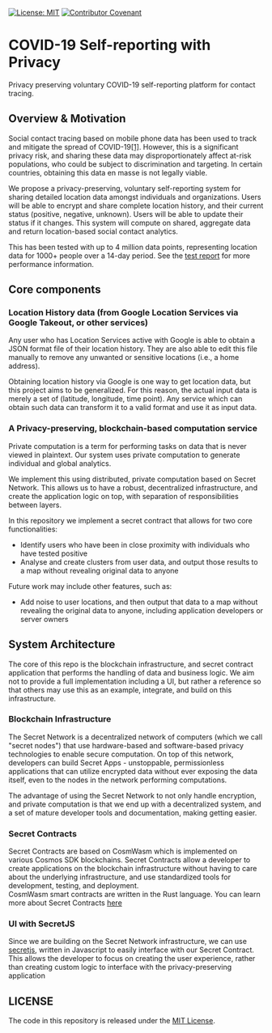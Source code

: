 [![License: MIT](https://img.shields.io/badge/License-MIT-yellow.svg)](https://opensource.org/licenses/MIT) [![Contributor Covenant](https://img.shields.io/badge/Contributor%20Covenant-v2.0%20adopted-ff69b4.svg)](code_of_conduct.md)


# COVID-19 Self-reporting with Privacy
Privacy preserving voluntary COVID-19 self-reporting platform for contact tracing. 

## Overview & Motivation
Social contact tracing based on mobile phone data has been used to track and mitigate the spread of COVID-19[[1]](https://www.nature.com/articles/d41586-020-00740-y). However, this is a significant privacy risk, and sharing these data may disproportionately affect at-risk populations, who could be subject to discrimination and targeting. In certain countries, obtaining this data en masse is not legally viable. 

We propose a privacy-preserving, voluntary self-reporting system for sharing detailed location data amongst individuals and organizations. Users will be able to encrypt and share complete location history, and their current status (positive, negative, unknown). Users will be able to update their status if it changes. This system will compute on shared, aggregate data and return location-based social contact analytics. 

This has been tested with up to 4 million data points, representing location data for 1000+ people over a 14-day period.
See the [test report](docs/test_report.md) for more performance information.

## Core components

### Location History data (from Google Location Services via Google Takeout, or other services)

Any user who has Location Services active with Google is able to obtain a JSON format file of their location history. 
They are also able to edit this file manually to remove any unwanted or sensitive locations (i.e., a home address). 

Obtaining location history via Google is one way to get location data, but this project aims to be generalized. For this reason, 
the actual input data is merely a set of (latitude, longitude, time point). Any service which can obtain such data can transform it to a valid
format and use it as input data. 

### A Privacy-preserving, blockchain-based computation service

Private computation is a term for performing tasks on data that is never viewed in plaintext. Our system uses private computation to generate individual and global analytics. 

We implement this using distributed, private computation based on Secret Network. This allows us to have a robust, decentralized
infrastructure, and create the application logic on top, with separation of responsibilities between layers.

In this repository we implement a secret contract that allows for two core functionalities:

- Identify users who have been in close proximity with individuals who have tested positive
- Analyse and create clusters from user data, and output those results to a map without revealing original data to anyone

Future work may include other features, such as:

- Add noise to user locations, and then output that data to a map without revealing the original data to anyone, including application developers or server owners 

## System Architecture

The core of this repo is the blockchain infrastructure, and secret contract application
that performs the handling of data and business logic. We aim not to provide a full implementation 
including a UI, but rather a reference so that others may use this as an example, integrate, and build on 
this infrastructure. 

### Blockchain Infrastructure

The Secret Network is a decentralized network of computers (which we call "secret nodes") that use hardware-based and software-based privacy technologies to enable secure computation. On top of this network, developers can build Secret Apps - unstoppable, permissionless applications that can utilize encrypted data without ever exposing the data itself, even to the nodes in the network performing computations.

The advantage of using the Secret Network to not only handle encryption, and private computation is that we end up with a decentralized system, and a set of mature developer tools and documentation,
making getting easier.

### Secret Contracts

Secret Contracts are based on CosmWasm which is implemented on various Cosmos SDK blockchains. Secret Contracts allow a developer to 
create applications on the blockchain infrastructure without having to care about the underlying infrastructure, and use standardized tools for development, testing, and deployment.   
CosmWasm smart contracts are written in the Rust language. You can learn more about Secret Contracts [here](https://build.scrt.network/dev/secret-contracts.html) 

### UI with SecretJS

Since we are building on the Secret Network infrastructure, we can use [secretjs](https://www.npmjs.com/package/secretjs), written in Javascript
to easily interface with our Secret Contract. This allows the developer to focus on creating the user experience, 
rather than creating custom logic to interface with the privacy-preserving application

## LICENSE

The code in this repository is released under the [MIT License](contract/LICENSE).
